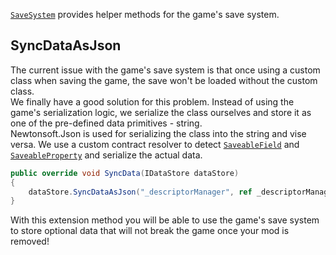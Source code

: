 [``SaveSystem``](xref:Bannerlord.ButterLib.SaveSystem) provides helper methods for the game's save system.   

## SyncDataAsJson
The current issue with the game's save system is that once using a custom class when saving the game, the save won't be loaded without the custom class.  
We finally have a good solution for this problem. Instead of using the game's serialization logic, we serialize the class ourselves and store it as one of the pre-defined data primitives - string.  
Newtonsoft.Json is used for serializing the class into the string and vise versa. We use a custom contract resolver to detect [``SaveableField``](xref:TaleWorlds.SaveSystem.SaveableField) and [``SaveableProperty``](xref:TaleWorlds.SaveSystem.SaveableProperty) and serialize the actual data.  
```csharp
public override void SyncData(IDataStore dataStore)
{
    dataStore.SyncDataAsJson("_descriptorManager", ref _descriptorManager);
}
```
With this extension method you will be able to use the game's save system to store optional data that will not break the game once your mod is removed!